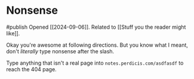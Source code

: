 # Nonsense
#publish 
Opened [[2024-09-06]]. Related to [[Stuff you the reader might like]].

Okay you're awesome at following directions. But you know what I meant, don't _literally_ type nonsense after the slash.

Type anything that isn't a real page into `notes.perdicis.com/asdfasdf`  to reach the 404 page.
